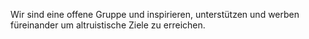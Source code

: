 Wir sind eine offene Gruppe und inspirieren, unterstützen und werben füreinander um altruistische Ziele zu erreichen.
